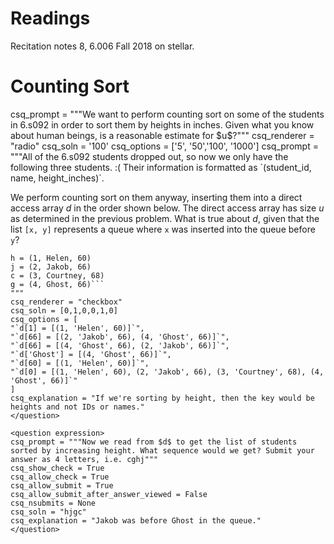 # Readings 
Recitation notes 8, 6.006 Fall 2018 on stellar.


# Counting Sort

<question multiplechoice>
csq_prompt = """We want to perform counting sort on some of the students in 6.s092 in order to sort them by heights in inches. Given what you know about human beings, is a reasonable estimate for $u$?"""
csq_renderer = "radio"
csq_soln = '100'
csq_options = ['5', '50','100', '1000']
</question>

<question multiplechoice>
csq_prompt = """All of the 6.s092 students dropped out, so now we only have the following three students. :( Their information is formatted as `(student_id, name, height_inches)`.

We perform counting sort on them anyway, inserting them into a direct access array $d$ in the order shown below. The direct access array has size $u$ as determined in the previous problem. What is true about $d$, given that the list `[x, y]` represents a queue where `x` was inserted into the queue before `y`?

```
h = (1, Helen, 60)
j = (2, Jakob, 66)
c = (3, Courtney, 68)
g = (4, Ghost, 66)```
"""
csq_renderer = "checkbox"
csq_soln = [0,1,0,0,1,0]
csq_options = [
"`d[1] = [(1, 'Helen', 60)]`",
"`d[66] = [(2, 'Jakob', 66), (4, 'Ghost', 66)]`",
"`d[66] = [(4, 'Ghost', 66), (2, 'Jakob', 66)]`",
"`d['Ghost'] = [(4, 'Ghost', 66)]`",
"`d[60] = [(1, 'Helen', 60)]`",
"`d[0] = [(1, 'Helen', 60), (2, 'Jakob', 66), (3, 'Courtney', 68), (4, 'Ghost', 66)]`"
]
csq_explanation = "If we're sorting by height, then the key would be heights and not IDs or names."
</question>

<question expression>
csq_prompt = """Now we read from $d$ to get the list of students sorted by increasing height. What sequence would we get? Submit your answer as 4 letters, i.e. cghj"""
csq_show_check = True
csq_allow_check = True
csq_allow_submit = True
csq_allow_submit_after_answer_viewed = False
csq_nsubmits = None
csq_soln = "hjgc"
csq_explanation = "Jakob was before Ghost in the queue."
</question> 



